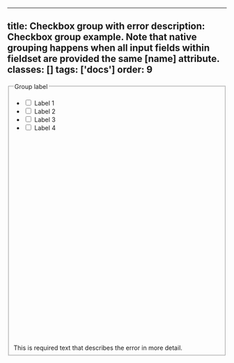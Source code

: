 <!--
 *              Copyright (c) 2025 Visa, Inc.
 *
 * Licensed under the Apache License, Version 2.0 (the "License");
 * you may not use this file except in compliance with the License.
 * You may obtain a copy of the License at
 *
 *         http://www.apache.org/licenses/LICENSE-2.0
 *
 * Unless required by applicable law or agreed to in writing, software
 * distributed under the License is distributed on an "AS IS" BASIS,
 * WITHOUT WARRANTIES OR CONDITIONS OF ANY KIND, either express or implied.
 * See the License for the specific language governing permissions and
 * limitations under the License.
 *
 -->
---
title: Checkbox group with error
description: Checkbox group example. Note that native grouping happens when all input fields within fieldset are provided the same [name] attribute.
classes: []
tags: ['docs']
order: 9
---

<fieldset aria-invalid="true" aria-labelledby="checkbox-group-with-error-label checkbox-group-with-error-message">
  <legend class="v-label v-typography-label-large" id="checkbox-group-with-error-label">
    Group label
  </legend>
  <ul class="v-flex v-flex-col">
    <li class="v-flex v-align-items-center v-gap-2">
      <input aria-invalid="true" class="v-checkbox" id="checkbox-group-with-error-1" name="checkbox-group-with-error" type="checkbox"/>
      <label class="v-label v-typography-label-large" for="checkbox-group-with-error-1">
        Label 1
      </label>
    </li>
    <li class="v-flex v-align-items-center v-gap-2">
      <input aria-invalid="true" class="v-checkbox" id="checkbox-group-with-error-2" name="checkbox-group-with-error" type="checkbox"/>
      <label class="v-label v-typography-label-large" for="checkbox-group-with-error-2">
        Label 2
      </label>
    </li>
    <li class="v-flex v-align-items-center v-gap-2">
      <input aria-invalid="true" class="v-checkbox" id="checkbox-group-with-error-3" name="checkbox-group-with-error" type="checkbox"/>
      <label class="v-label v-typography-label-large" for="checkbox-group-with-error-3">
        Label 3
      </label>
    </li>
    <li class="v-flex v-align-items-center v-gap-2">
      <input aria-invalid="true" class="v-checkbox" id="checkbox-group-with-error-4" name="checkbox-group-with-error" type="checkbox"/>
      <label class="v-label v-typography-label-large" for="checkbox-group-with-error-4">
        Label 4
      </label>
    </li>
  </ul>
  <span class="v-input-message" id="checkbox-group-with-error-message">
    <svg aria-hidden="true" class="v-icon v-icon-visa v-icon-tiny" focusable="false" viewbox="0 0 16 16">
      <use href="#visa-error-tiny">
      </use>
    </svg>
    This is required text that describes the error in more detail.
  </span>
</fieldset>
